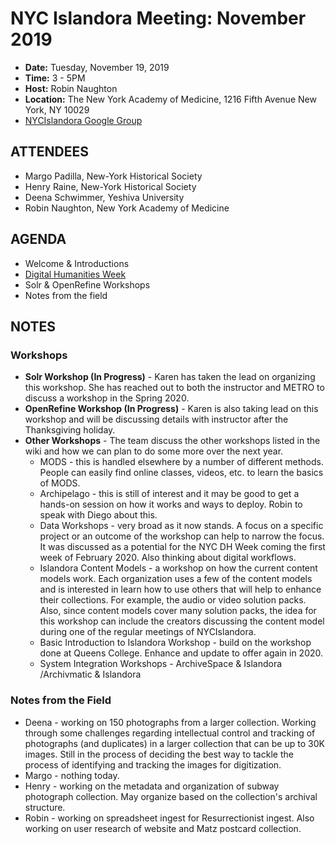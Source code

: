 # NYC Islandora Meeting: November 2019
* **Date:**  Tuesday, November 19, 2019
* **Time:** 3 - 5PM
* **Host:** Robin Naughton
* **Location:** The New York Academy of Medicine, 1216 Fifth Avenue New York, NY 10029
* [NYCIslandora Google Group](https://groups.google.com/forum/#!forum/nycislandora)

## ATTENDEES
* Margo Padilla, New-York Historical Society
* Henry Raine, New-York Historical Society
* Deena Schwimmer, Yeshiva University
* Robin Naughton, New York Academy of Medicine

## AGENDA
 * Welcome & Introductions
 * [Digital Humanities Week](https://nycdh.org/)
 * Solr & OpenRefine Workshops
 * Notes from the field

##  NOTES
### Workshops 
* **Solr Workshop (In Progress)** - Karen has taken the lead on organizing this workshop.  She has reached out to both the instructor and METRO to discuss a workshop in the Spring 2020.
* **OpenRefine Workshop (In Progress)** - Karen is also taking lead on this workshop and will be discussing details with instructor after the Thanksgiving holiday.
* **Other Workshops** - The team discuss the other workshops listed in the wiki and how we can plan to do some more over the next year.
  * MODS - this is handled elsewhere by a number of different methods.  People can easily find online classes, videos, etc. to learn the basics of MODS.
   * Archipelago - this is still of interest and it may be good to get a hands-on session on how it works and ways to deploy.  Robin to speak with Diego about this.
   * Data Workshops - very broad as it now stands. A focus on a specific project or an outcome of the workshop can help to narrow the focus.  It was discussed as a potential for the NYC DH Week coming the first week of February 2020.  Also thinking about digital workflows.
    * Islandora Content Models - a workshop on how the current content models work.  Each organization uses a few of the content models and is interested in learn how to use others that will help to enhance their collections.  For example, the audio or video solution packs.  Also, since content models cover many solution packs, the idea for this workshop can include the creators discussing the content model during one of the regular meetings of NYCIslandora.
    * Basic Introduction to Islandora Workshop - build on the workshop done at Queens College. Enhance and update to offer again in 2020.
    * System Integration Workshops - ArchiveSpace & Islandora /Archivmatic & Islandora
    
### Notes from the Field
* Deena - working on 150 photographs from a larger collection.  Working through some challenges regarding intellectual control and tracking of photographs (and duplicates) in a larger collection that can be up to 30K images.  Still in the process of deciding the best way to tackle the process of identifying and tracking the images for digitization.
* Margo -  nothing today.
* Henry - working on the metadata and organization of subway photograph collection.  May organize based on the collection's archival structure.
* Robin - working on spreadsheet ingest for Resurrectionist ingest.  Also working on user research of website and Matz postcard collection.
